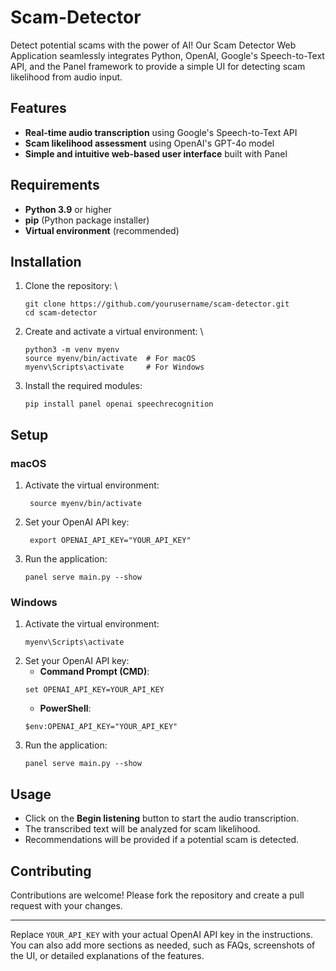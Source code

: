 # **Scam-Detector**

Detect potential scams with the power of AI! Our Scam Detector Web Application seamlessly integrates Python, OpenAI, Google's Speech-to-Text API, and the Panel framework to provide a simple UI for detecting scam likelihood from audio input.


## **Features**



* **Real-time audio transcription** using Google's Speech-to-Text API
* **Scam likelihood assessment** using OpenAI's GPT-4o model
* **Simple and intuitive web-based user interface** built with Panel


## **Requirements**



* **Python 3.9** or higher
* **pip** (Python package installer)
* **Virtual environment** (recommended)


## **Installation**



1. Clone the repository: \
    ```
    git clone https://github.com/yourusername/scam-detector.git 
    cd scam-detector
    ```


2. Create and activate a virtual environment: \
    ```
    python3 -m venv myenv
    source myenv/bin/activate  # For macOS
    myenv\Scripts\activate     # For Windows
    ```


3. Install the required modules: 
    ```
    pip install panel openai speechrecognition
    ```

## **Setup**


### **macOS**



1. Activate the virtual environment:
   ```
    source myenv/bin/activate
   ```
3. Set your OpenAI API key:
   ```
    export OPENAI_API_KEY="YOUR_API_KEY"
   ```
5. Run the application: 
    ```
    panel serve main.py --show

    ```



### **Windows**



1. Activate the virtual environment:
    ```
    myenv\Scripts\activate
    ```
3. Set your OpenAI API key:
    * **Command Prompt (CMD)**:
    ```
    set OPENAI_API_KEY=YOUR_API_KEY
    ```
    * **PowerShell**:
    ```
    $env:OPENAI_API_KEY="YOUR_API_KEY"
    ```
4. Run the application:
    ```
    panel serve main.py --show
    ```

## **Usage**



* Click on the **Begin listening** button to start the audio transcription.
* The transcribed text will be analyzed for scam likelihood.
* Recommendations will be provided if a potential scam is detected.


## **Contributing**

Contributions are welcome! Please fork the repository and create a pull request with your changes.

---


Replace `YOUR_API_KEY` with your actual OpenAI API key in the instructions. You can also add more sections as needed, such as FAQs, screenshots of the UI, or detailed explanations of the features.
